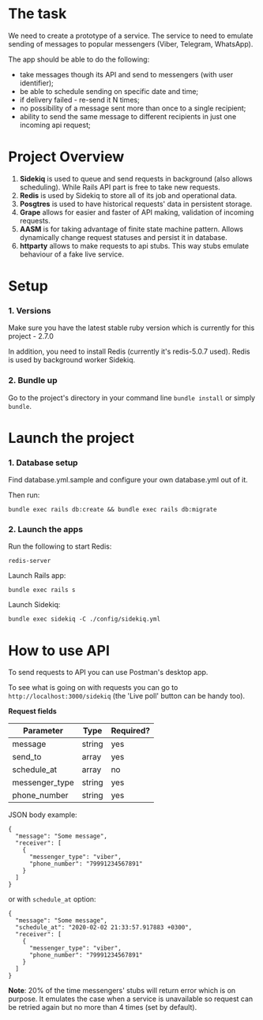 # The task
We need to create a prototype of a service. The service to need to emulate sending of messages to popular messengers (Viber, Telegram, WhatsApp).

The app should be able to do the following:
- take messages though its API and send to messengers (with user identifier);
- be able to schedule sending on specific date and time;
- if delivery failed - re-send it N times;
- no possibility of a message sent more than once to a single recipient;
- ability to send the same message to different recipients in just one incoming api request;

# Project Overview

1. **Sidekiq** is used to queue and send requests in background (also allows scheduling). While Rails API part is free to take new requests.
1. **Redis** is used by Sidekiq to store all of its job and operational data.
1. **Posgtres** is used to have historical requests' data in persistent storage.
1. **Grape** allows for easier and faster of API making, validation of incoming requests.
1. **AASM** is for taking advantage of finite state machine pattern. Allows dynamically change request statuses and persist it in database.
1. **httparty** allows to make requests to api stubs. This way stubs emulate behaviour of a fake live service.

# Setup
### 1. Versions
Make sure you have the latest stable ruby version which is currently for this project - 2.7.0

In addition, you need to install Redis (currently it's redis-5.0.7 used). Redis is used by background worker Sidekiq.

### 2. Bundle up
Go to the project's directory in your command line `bundle install` or simply `bundle`.

# Launch the project
### 1. Database setup
Find database.yml.sample and configure your own database.yml out of it.

Then run:
```
bundle exec rails db:create && bundle exec rails db:migrate
```

### 2. Launch the apps
Run the following to start Redis:
```
redis-server
```

Launch Rails app:
```
bundle exec rails s
```

Launch Sidekiq:
```
bundle exec sidekiq -C ./config/sidekiq.yml
```



# How to use API
To send requests to API you can use Postman's desktop app.

To see what is going on with requests you can go to `http://localhost:3000/sidekiq` (the 'Live poll' button can be handy too).
 
**Request fields**

Parameter | Type | Required?
------------ | ------------- | -------------
message | string | yes
send_to | array | yes
schedule_at | array | no
messenger_type | string | yes
phone_number | string | yes

JSON body example:
```
{
  "message": "Some message",
  "receiver": [
    {
      "messenger_type": "viber",
      "phone_number": "79991234567891"
    }		
  ]
}
```

or with `schedule_at` option:

```
{
  "message": "Some message",
  "schedule_at": "2020-02-02 21:33:57.917883 +0300",
  "receiver": [
    {
      "messenger_type": "viber",
      "phone_number": "79991234567891"
    }		
  ]
}
```

**Note**: 20% of the time messengers' stubs will return error which is on purpose. It emulates the case when a service is unavailable so request can be retried again but no more than 4 times (set by default). 